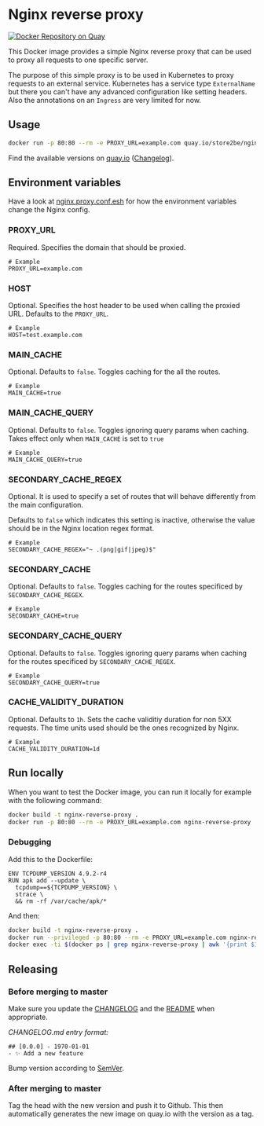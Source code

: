 # Nginx reverse proxy

[![Docker Repository on Quay](https://quay.io/repository/store2be/nginx-reverse-proxy/status "Docker Repository on Quay")](https://quay.io/repository/store2be/nginx-reverse-proxy)

This Docker image provides a simple Nginx reverse proxy that can be used to proxy all requests to one specific server.

The purpose of this simple proxy is to be used in Kubernetes to proxy requests to an external service. Kubernetes has a service type `ExternalName` but there you can't have any advanced configuration like setting headers. Also the annotations on an `Ingress` are very limited for now.

## Usage

```bash
docker run -p 80:80 --rm -e PROXY_URL=example.com quay.io/store2be/nginx-reverse-proxy
```

Find the available versions on [quay.io](https://quay.io/repository/store2be/nginx-reverse-proxy?tab=tags) ([Changelog](CHANGELOG.md)).

## Environment variables

Have a look at [nginx.proxy.conf.esh](nginx.proxy.conf.esh) for how the environment variables change the Nginx config.

### PROXY_URL

Required. Specifies the domain that should be proxied.

```
# Example
PROXY_URL=example.com
```

### HOST

Optional. Specifies the host header to be used when calling the proxied URL. Defaults to the `PROXY_URL`.

```
# Example
HOST=test.example.com
```

### MAIN_CACHE

Optional. Defaults to `false`. Toggles caching for the all the routes.

```
# Example
MAIN_CACHE=true
```

### MAIN_CACHE_QUERY

Optional. Defaults to `false`. Toggles ignoring query params when caching.
Takes effect only when `MAIN_CACHE` is set to `true`

```
# Example
MAIN_CACHE_QUERY=true
```

### SECONDARY_CACHE_REGEX

Optional. It is used to specify a set of routes that will behave differently from the main configuration.

Defaults to `false` which indicates this setting is inactive, otherwise the value should be in the Nginx location regex format.


```
# Example
SECONDARY_CACHE_REGEX="~ .(png|gif|jpeg)$"
```

### SECONDARY_CACHE

Optional. Defaults to `false`. Toggles caching for the routes specificed by `SECONDARY_CACHE_REGEX`.

```
# Example
SECONDARY_CACHE=true
```

### SECONDARY_CACHE_QUERY

Optional. Defaults to `false`. Toggles ignoring query params when caching for the routes specificed by `SECONDARY_CACHE_REGEX`.

```
# Example
SECONDARY_CACHE_QUERY=true
```

### CACHE_VALIDITY_DURATION

Optional. Defaults to `1h`. Sets the cache validitiy duration for non 5XX requests. The time units used should be the ones recognized by Nginx.

```
# Example
CACHE_VALIDITY_DURATION=1d
```

## Run locally

When you want to test the Docker image, you can run it locally for example with the following command:

```bash
docker build -t nginx-reverse-proxy .
docker run -p 80:80 --rm -e PROXY_URL=example.com nginx-reverse-proxy
```

### Debugging

Add this to the Dockerfile:

```
ENV TCPDUMP_VERSION 4.9.2-r4
RUN apk add --update \
  tcpdump==${TCPDUMP_VERSION} \
  strace \
  && rm -rf /var/cache/apk/*
```

And then:

```bash
docker build -t nginx-reverse-proxy .
docker run --privileged -p 80:80 --rm -e PROXY_URL=example.com nginx-reverse-proxy strace nginx-debug -g 'daemon off;'
docker exec -ti $(docker ps | grep nginx-reverse-proxy | awk '{print $1}') tcpdump not port 22 -vvv -s0 -q -XXX
```

## Releasing

### Before merging to master

Make sure you update the [CHANGELOG](CHANGELOG.md) and the [README](README.md) when appropriate.

*CHANGELOG.md entry format:*

```
## [0.0.0] - 1970-01-01
- ✨ Add a new feature
```

Bump version according to [SemVer](https://semver.org/).

### After merging to master

Tag the head with the new version and push it to Github. This then automatically generates the new image on quay.io with the version as a tag.
